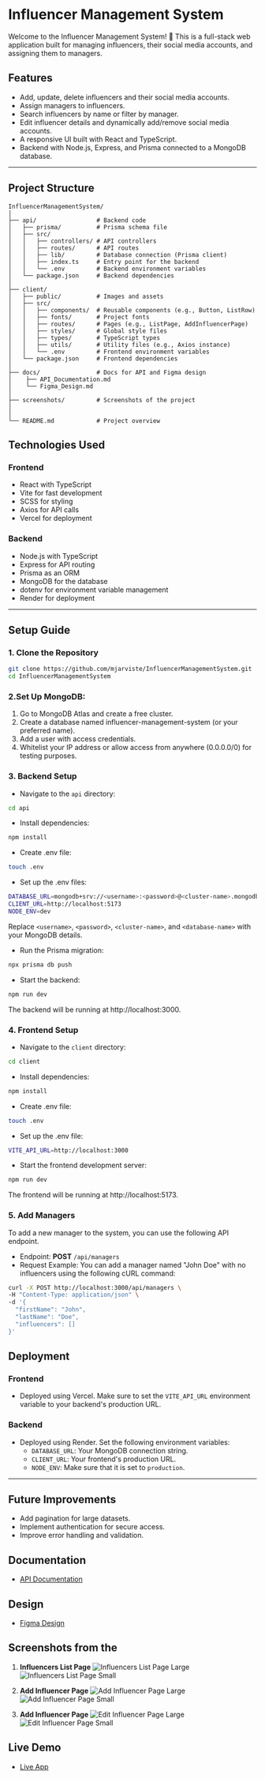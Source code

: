 # Influencer Management System

Welcome to the Influencer Management System! 🎉 This is a full-stack web application built for managing influencers, their social media accounts, and assigning them to managers.

## Features
- Add, update, delete influencers and their social media accounts.
- Assign managers to influencers.
- Search influencers by name or filter by manager.
- Edit influencer details and dynamically add/remove social media accounts.
- A responsive UI built with React and TypeScript.
- Backend with Node.js, Express, and Prisma connected to a MongoDB database.

---

## Project Structure

```plaintext
InfluencerManagementSystem/
│
├── api/                 # Backend code
│   ├── prisma/          # Prisma schema file
│   ├── src/             
│   │   ├── controllers/ # API controllers
│   │   ├── routes/      # API routes
│   │   ├── lib/         # Database connection (Prisma client)
│   │   ├── index.ts     # Entry point for the backend
│   │   └── .env         # Backend environment variables
│   └── package.json     # Backend dependencies
│
├── client/
│   ├── public/          # Images and assets
│   ├── src/             
│   │   ├── components/  # Reusable components (e.g., Button, ListRow)
│   │   ├── fonts/       # Project fonts
│   │   ├── routes/      # Pages (e.g., ListPage, AddInfluencerPage)
│   │   ├── styles/      # Global style files
│   │   ├── types/       # TypeScript types
│   │   ├── utils/       # Utility files (e.g., Axios instance)
│   │   └── .env         # Frontend environment variables
│   └── package.json     # Frontend dependencies
│
├── docs/                # Docs for API and Figma design
│    ├── API_Documentation.md
│    └── Figma_Design.md
│
├── screenshots/         # Screenshots of the project
│
│
└── README.md            # Project overview
```
## Technologies Used

### Frontend
- React with TypeScript
- Vite for fast development
- SCSS for styling
- Axios for API calls
- Vercel for deployment

### Backend
- Node.js with TypeScript
- Express for API routing
- Prisma as an ORM
- MongoDB for the database
- dotenv for environment variable management
- Render for deployment

---

## Setup Guide

### 1. Clone the Repository
```bash
git clone https://github.com/mjarviste/InfluencerManagementSystem.git
cd InfluencerManagementSystem
```
### 2.Set Up MongoDB:
1. Go to MongoDB Atlas and create a free cluster.
2. Create a database named influencer-management-system (or your preferred name).
3. Add a user with access credentials.
4. Whitelist your IP address or allow access from anywhere (0.0.0.0/0) for testing purposes.

### 3. Backend Setup
- Navigate to the `api` directory:
```bash
cd api
```
- Install dependencies:
```bash
npm install
```
- Create .env file:
```bash
touch .env
```
- Set up the .env files:
```bash
DATABASE_URL=mongodb+srv://<username>:<password>@<cluster-name>.mongodb.net/<database-name>?retryWrites=true&w=majority
CLIENT_URL=http://localhost:5173
NODE_ENV=dev
```
Replace ```<username>```, ```<password>```, ```<cluster-name>```, and ```<database-name>``` with your MongoDB details.
- Run the Prisma migration:
```bash
npx prisma db push
```
- Start the backend:
```bash
npm run dev
```
The backend will be running at http://localhost:3000.

### 4. Frontend Setup
- Navigate to the `client` directory:
```bash
cd client
```
- Install dependencies:
```bash
npm install
```
- Create .env file:
```bash
touch .env
```
- Set up the .env file:
```bash
VITE_API_URL=http://localhost:3000
```
- Start the frontend development server:
```bash
npm run dev
```
The frontend will be running at http://localhost:5173.

### 5. Add Managers

To add a new manager to the system, you can use the following API endpoint.
- Endpoint: **POST** `/api/managers`
- Request Example:
You can add a manager named "John Doe" with no influencers using the following cURL command:
```bash
curl -X POST http://localhost:3000/api/managers \
-H "Content-Type: application/json" \
-d '{
  "firstName": "John",
  "lastName": "Doe",
  "influencers": []
}'
```

## Deployment

### Frontend
- Deployed using Vercel. Make sure to set the `VITE_API_URL` environment variable to your backend's production URL.

### Backend
- Deployed using Render. Set the following environment variables:
  - `DATABASE_URL`: Your MongoDB connection string.
  - `CLIENT_URL`: Your frontend's production URL.
  - `NODE_ENV`: Make sure that it is set to `production`.

---

## Future Improvements
- Add pagination for large datasets.
- Implement authentication for secure access.
- Improve error handling and validation.

## Documentation
- [API Documentation](docs/API_Documentation.md)

## Design
- [Figma Design](docs/Figma_Design.md)

## Screenshots from the 
1. **Influencers List Page**
   ![Influencers List Page Large](screenshots/influencers-list-lg.png)
   ![Influencers List Page Small](screenshots/influencers-list-sm.png)
   
2. **Add Influencer Page**
   ![Add Influencer Page Large](screenshots/add-influencer-lg.png)
   ![Add Influencer Page Small](screenshots/add-influencer-sm.png)

3. **Add Influencer Page**
   ![Edit Influencer Page Large](screenshots/edit-influencer-lg.png)
   ![Edit Influencer Page Small](screenshots/edit-influencer-sm.png)

## Live Demo
- [Live App](https://influencer-frontend-two.vercel.app/)